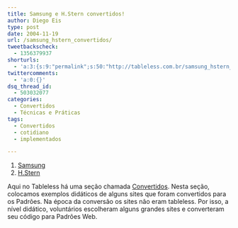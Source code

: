 ```yaml
---
title: Samsung e H.Stern convertidos!
author: Diego Eis
type: post
date: 2004-11-19
url: /samsung_hstern_convertidos/
tweetbackscheck:
  - 1356379937
shorturls:
  - 'a:3:{s:9:"permalink";s:50:"http://tableless.com.br/samsung_hstern_convertidos";s:7:"tinyurl";s:26:"http://tinyurl.com/3udsats";s:4:"isgd";s:19:"http://is.gd/VGZNfK";}'
twittercomments:
  - 'a:0:{}'
dsq_thread_id:
  - 503032077
categories:
  - Convertidos
  - Técnicas e Práticas
tags:
  - Convertidos
  - cotidiano
  - implementados

---
```

  1. [Samsung][1]
  2. [H.Stern][2]

Aqui no Tableless há uma seção chamada [Convertidos][3]. Nesta seção, colocamos exemplos didáticos de alguns sites que foram convertidos para os Padrões. Na época da conversão os sites não eram tableless. Por isso, a nível didático, voluntários escolheram alguns grandes sites e converteram seu código para Padrões Web.

 [1]: http://tableless.com.br/convertidos/#samsung
 [2]: http://tableless.com.br/convertidos/#hstern
 [3]: http://tableless.com.br/convertidos/